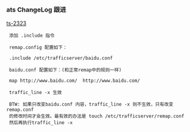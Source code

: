 ### ats ChangeLog 跟进




[ts-2323](https://issues.apache.org/jira/browse/TS-2323)

	 添加 .include 指令
	 
	 remap.config 配置如下：
	 
	 .include /etc/trafficserver/baidu.conf
	 
	 baidu.conf 配置如下：(和正常remap中的规则一样)
	 
	 map http://www.baidu.com/	http://www.baidu.com/
	 
	 traffic_line -x 生效
	 
	 BTW: 如果只改变baidu.conf 内容，traffic_line -x 则不生效，只有改变remap.conf
	 的修改时间才会生效。最有效的办法是 touch /etc/trafficserver/remap.conf
	 然后再执行traffic_line -x
	
